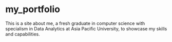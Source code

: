 # my_portfolio
This is a site about me, a fresh graduate in computer science with specialism in Data Analytics at Asia Pacific University, to showcase my skills and capabilities.
